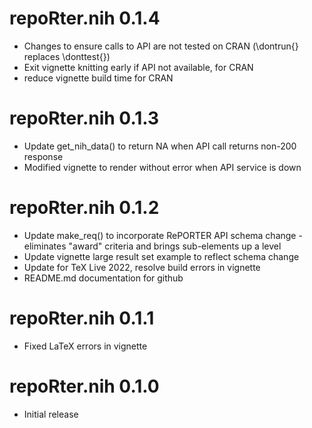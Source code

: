 # repoRter.nih 0.1.4

* Changes to ensure calls to API are not tested on CRAN (\dontrun{} replaces \donttest{})
* Exit vignette knitting early if API not available, for CRAN
* reduce vignette build time for CRAN

# repoRter.nih 0.1.3

* Update get_nih_data() to return NA when API call returns non-200 response
* Modified vignette to render without error when API service is down

# repoRter.nih 0.1.2

* Update make_req() to incorporate RePORTER API schema change - eliminates "award" criteria and brings sub-elements up a level
* Update vignette large result set example to reflect schema change
* Update for TeX Live 2022, resolve build errors in vignette
* README.md documentation for github

# repoRter.nih 0.1.1

* Fixed LaTeX errors in vignette

# repoRter.nih 0.1.0

* Initial release